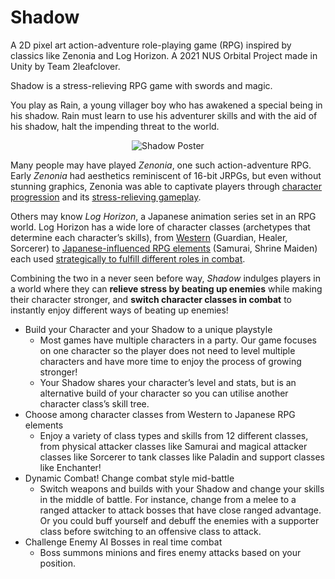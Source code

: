 # Shadow

A 2D pixel art action-adventure role-playing game (RPG) inspired by classics like Zenonia and Log Horizon. A 2021 NUS Orbital Project made in Unity by Team 2leafclover.

Shadow is a stress-relieving RPG game with swords and magic.

You play as Rain, a young villager boy who has awakened a special being in his shadow. Rain must learn to use his adventurer skills and with the aid of his shadow, halt the impending threat to the world.

<p align = "center">
    <img src="https://github.com/gycgabriel/Shadow/blob/main/Resources/ShadowPosterShowcase.png" alt="Shadow Poster">
</p>


Many people may have played _Zenonia_, one such action-adventure RPG. Early _Zenonia_ had aesthetics reminiscent of 16-bit JRPGs, but even without stunning graphics, Zenonia was able to captivate players through <span style="text-decoration:underline;">character progression</span> and its <span style="text-decoration:underline;">stress-relieving gameplay</span>.

Others may know _Log Horizon_, a Japanese animation series set in an RPG world. Log Horizon has a wide lore of character classes (archetypes that determine each character’s skills), from <span style="text-decoration:underline;">Western</span> (Guardian, Healer, Sorcerer) to <span style="text-decoration:underline;">Japanese-influenced RPG elements</span> (Samurai, Shrine Maiden) each used <span style="text-decoration:underline;">strategically to fulfill different roles in combat</span>.

Combining the two in a never seen before way, _Shadow_ indulges players in a world where they can **relieve stress by beating up enemies** while making their character stronger, and **switch character classes in combat** to instantly enjoy different ways of beating up enemies!

 
*   Build your Character and your Shadow to a unique playstyle
    *   Most games have multiple characters in a party. Our game focuses on one character so the player does not need to level multiple characters and have more time to enjoy the process of growing stronger! 
    *   Your Shadow shares your character’s level and stats, but is an alternative build of your character so you can utilise another character class’s skill tree.
*   Choose among character classes from Western to Japanese RPG elements
    *   Enjoy a variety of class types and skills from 12 different classes, from physical attacker classes like Samurai and magical attacker classes like Sorcerer to tank classes like Paladin and support classes like Enchanter!
*   Dynamic Combat! Change combat style mid-battle
    *   Switch weapons and builds with your Shadow and change your skills in the middle of battle. For instance, change from a melee to a ranged attacker to attack bosses that have close ranged advantage. Or you could buff yourself and debuff the enemies with a supporter class before switching to an offensive class to attack.
*   Challenge Enemy AI Bosses in real time combat
    *   Boss summons minions and fires enemy attacks based on your position. 
    
    
